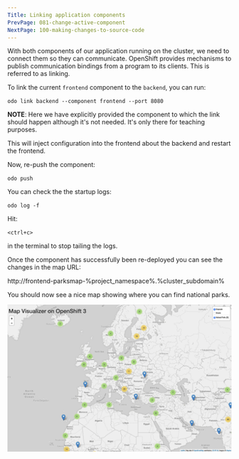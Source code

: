 ```yaml
---
Title: Linking application components
PrevPage: 081-change-active-component
NextPage: 100-making-changes-to-source-code
---
```


With both components of our application running on the cluster, we need to connect them so they can communicate. OpenShift provides mechanisms to publish communication bindings from a program to its clients. This is referred to as linking.

To link the current ``frontend`` component to the ``backend``, you can run:

```execute-1
odo link backend --component frontend --port 8080
```

__NOTE__: Here we have explicitly provided the component to which the link should happen although it's not needed. It's only there for teaching purposes.

This will inject configuration into the frontend about the backend and restart the frontend.

Now, re-push the component:

```execute-1
odo push
```

You can check the the startup logs:

```execute-1
odo log -f
```

Hit:

```execute-1
<ctrl+c>
```

in the terminal to stop tailing the logs.

Once the component has successfully been re-deployed you can see the changes in the map URL:

http://frontend-parksmap-%project_namespace%.%cluster_subdomain%

You should now see a nice map showing where you can find national parks.

![parksmap with data](parksmap-data.png)
